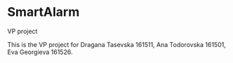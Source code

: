 # SmartAlarm
VP project

This is the VP project for Dragana Tasevska 161511, Ana Todorovska 161501, Eva Georgieva 161526.
